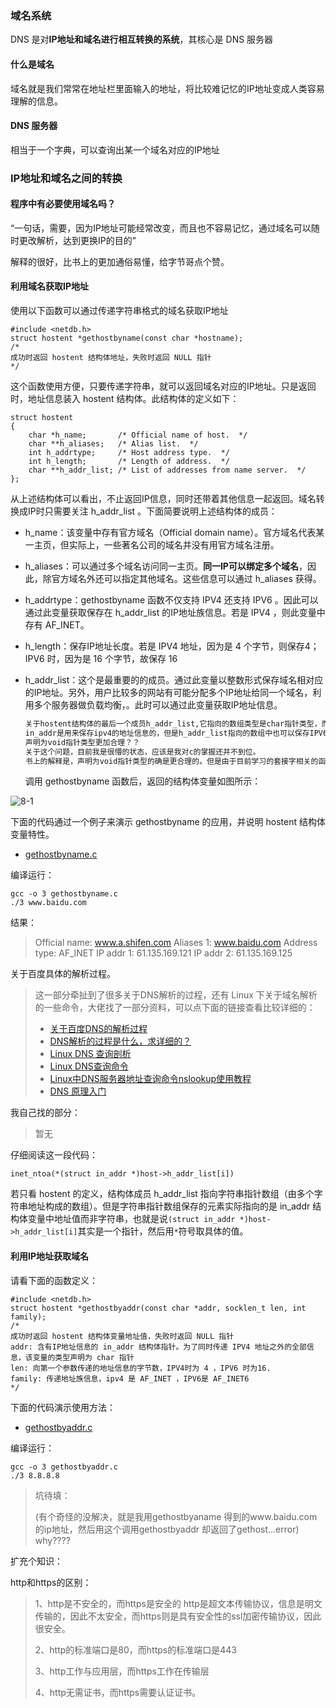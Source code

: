 ### 域名系统

DNS 是对**IP地址和域名进行相互转换的系统**，其核心是 DNS 服务器

#### 什么是域名

域名就是我们常常在地址栏里面输入的地址，将比较难记忆的IP地址变成人类容易理解的信息。

#### DNS 服务器

相当于一个字典，可以查询出某一个域名对应的IP地址

### IP地址和域名之间的转换

#### 程序中有必要使用域名吗？

“一句话，需要，因为IP地址可能经常改变，而且也不容易记忆，通过域名可以随时更改解析，达到更换IP的目的”

解释的很好，比书上的更加通俗易懂，给字节哥点个赞。

#### 利用域名获取IP地址

使用以下函数可以通过传递字符串格式的域名获取IP地址

```
#include <netdb.h>
struct hostent *gethostbyname(const char *hostname);
/*
成功时返回 hostent 结构体地址，失败时返回 NULL 指针
*/
```

这个函数使用方便，只要传递字符串，就可以返回域名对应的IP地址。只是返回时，地址信息装入 hostent 结构体。此结构体的定义如下：

```
struct hostent
{
    char *h_name;       /* Official name of host.  */
    char **h_aliases;   /* Alias list.  */
    int h_addrtype;     /* Host address type.  */
    int h_length;       /* Length of address.  */
    char **h_addr_list; /* List of addresses from name server.  */
};
```

从上述结构体可以看出，不止返回IP信息，同时还带着其他信息一起返回。域名转换成IP时只需要关注 h_addr_list 。下面简要说明上述结构体的成员：

- h_name：该变量中存有官方域名（Official domain name）。官方域名代表某一主页，但实际上，一些著名公司的域名并没有用官方域名注册。

- h_aliases：可以通过多个域名访问同一主页。**同一IP可以绑定多个域名**，因此，除官方域名外还可以指定其他域名。这些信息可以通过 h_aliases 获得。

- h_addrtype：gethostbyname 函数不仅支持 IPV4 还支持 IPV6 。因此可以通过此变量获取保存在 h_addr_list 的IP地址族信息。若是 IPV4 ，则此变量中存有 AF_INET。

- h_length：保存IP地址长度。若是 IPV4 地址，因为是 4 个字节，则保存4；IPV6 时，因为是 16 个字节，故保存 16

- h_addr_list：这个是最重要的的成员。通过此变量以整数形式保存域名相对应的IP地址。另外，用户比较多的网站有可能分配多个IP地址给同一个域名，利用多个服务器做负载均衡，。此时可以通过此变量获取IP地址信息。

  ```ps
  关于hostent结构体的最后一个成员h_addr_list,它指向的数组类型是char指针类型，而不是in_addr结构体的指针数组的原因。
  in_addr是用来保存ipv4的地址信息的，但是h_addr_list指向的数组中也可以保存IPV6的地址信息。因此考虑通用性，声明了char指针类型的数组。
  声明为void指针类型更加合理？？
  关于这个问题，目前我是很懵的状态，应该是我对c的掌握还并不到位。
  书上的解释是，声明为void指针类型的确是更合理的。但是由于目前学习的套接字相关的函数都是在void指针标准化之前定义的。而当时是无法明确指出指针类型时采用的是char指针。
  ```
  
  
  
  调用 gethostbyname 函数后，返回的结构体变量如图所示：

![8-1](D:\Study_Notes\Tcp-ip\8-1.png)

下面的代码通过一个例子来演示 gethostbyname 的应用，并说明 hostent 结构体变量特性。

- [gethostbyname.c](https://github.com/riba2534/TCP-IP-NetworkNote/blob/master/ch08/gethostbyname.c)

编译运行：

```
gcc -o 3 gethostbyname.c
./3 www.baidu.com
```

结果：

> Official name: www.a.shifen.com 
> Aliases 1: www.baidu.com 
> Address type: AF_INET 
> IP addr 1: 61.135.169.121 
> IP addr 2: 61.135.169.125 

关于百度具体的解析过程。

> 这一部分牵扯到了很多关于DNS解析的过程，还有 Linux 下关于域名解析的一些命令，大佬找了一部分资料，可以点下面的链接查看比较详细的：
>
> - [关于百度DNS的解析过程](http://zhan.renren.com/starshen?gid=3602888498023142484&checked=true)
> - [DNS解析的过程是什么，求详细的？](https://www.zhihu.com/question/23042131/answer/66571369)
> - [Linux DNS 查询剖析](https://zhuanlan.zhihu.com/p/45535596)
> - [Linux DNS查询命令](http://www.live-in.org/archives/1938.html)
> - [Linux中DNS服务器地址查询命令nslookup使用教程](https://blog.csdn.net/shangdi1988/article/details/65713077)
> - [DNS 原理入门](http://www.ruanyifeng.com/blog/2016/06/dns.html)

我自己找的部分：

> 暂无

仔细阅读这一段代码：

```
inet_ntoa(*(struct in_addr *)host->h_addr_list[i])
```

若只看 hostent 的定义，结构体成员 h_addr_list 指向字符串指针数组（由多个字符串地址构成的数组）。但是字符串指针数组保存的元素实际指向的是 in_addr 结构体变量中地址值而非字符串，也就是说`(struct in_addr *)host->h_addr_list[i]`其实是一个指针，然后用`*`符号取具体的值。

#### 利用IP地址获取域名

请看下面的函数定义：

```
#include <netdb.h>
struct hostent *gethostbyaddr(const char *addr, socklen_t len, int family);
/*
成功时返回 hostent 结构体变量地址值，失败时返回 NULL 指针
addr: 含有IP地址信息的 in_addr 结构体指针。为了同时传递 IPV4 地址之外的全部信息，该变量的类型声明为 char 指针
len: 向第一个参数传递的地址信息的字节数，IPV4时为 4 ，IPV6 时为16.
family: 传递地址族信息，ipv4 是 AF_INET ，IPV6是 AF_INET6
*/
```

下面的代码演示使用方法：

- [gethostbyaddr.c](https://github.com/riba2534/TCP-IP-NetworkNote/blob/master/ch08/gethostbyaddr.c)

编译运行：

```
gcc -o 3 gethostbyaddr.c
./3 8.8.8.8
```

> 坑待填：
>
> (有个奇怪的没解决，就是我用gethostbyaname 得到的www.baidu.com的ip地址，然后用这个调用gethostbyaddr 却返回了gethost...error) why????

扩充个知识：

http和https的区别：

> 1、http是不安全的，而https是安全的  http是超文本传输协议，信息是明文传输的，因此不太安全，而https则是具有安全性的ssl加密传输协议，因此很安全。
>
> 2、http的标准端口是80，而https的标准端口是443
>
> 3、http工作与应用层，而https工作在传输层
>
> 4、http无需证书，而https需要认证证书。

